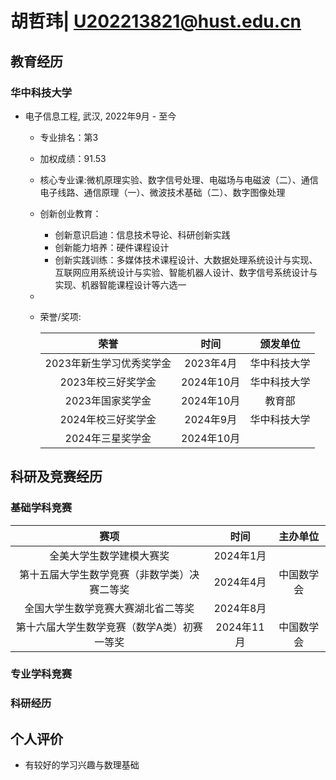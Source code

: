 # 胡哲玮| U202213821@hust.edu.cn

##  <i class="fa fa-cogs" aria-hidden="true"></i> 教育经历

### 华中科技大学

* 电子信息工程, 武汉, 2022年9月 - 至今
  * 专业排名：第3
  * 加权成绩：91.53
  * 核心专业课:微机原理实验、数字信号处理、电磁场与电磁波（二）、通信电子线路、通信原理（一）、微波技术基础（二）、数字图像处理
  * 创新创业教育：
    * 创新意识启迪：信息技术导论、科研创新实践
    * 创新能力培养：硬件课程设计
    * 创新实践训练：多媒体技术课程设计、大数据处理系统设计与实现、互联网应用系统设计与实验、智能机器人设计、数字信号系统设计与实现、机器智能课程设计等六选一
  * 
  * 荣誉/奖项:
  
    | 荣誉 | 时间 | 颁发单位 |
    | :---: | :--: | :---: |
    | 2023年新生学习优秀奖学金 | 2023年4月 | 华中科技大学 |
    | 2023年校三好奖学金 | 2024年10月 | 华中科技大学 |
    | 2023年国家奖学金 | 2024年10月 | 教育部 |
    | 2024年校三好奖学金 | 2024年9月 | 华中科技大学 |
    | 2024年三星奖学金 | 2024年10月 |  |




##  <i class="fa fa-briefcase" aria-hidden="true"></i> 科研及竞赛经历
     
### 基础学科竞赛

| 赛项 | 时间 | 主办单位 |
| :---: | :--: | :---: |
| 全美大学生数学建模大赛奖 | 2024年1月 |  |
| 第十五届大学生数学竞赛（非数学类）决赛二等奖 | 2024年4月 | 中国数学会 |
| 全国大学生数学竞赛大赛湖北省二等奖 | 2024年8月 |  |
| 第十六届大学生数学竞赛（数学A类）初赛一等奖 | 2024年11月 | 中国数学会 |

### 专业学科竞赛

### 科研经历


##  <i class="fa fa-briefcase" aria-hidden="true"></i> 个人评价

* 有较好的学习兴趣与数理基础
